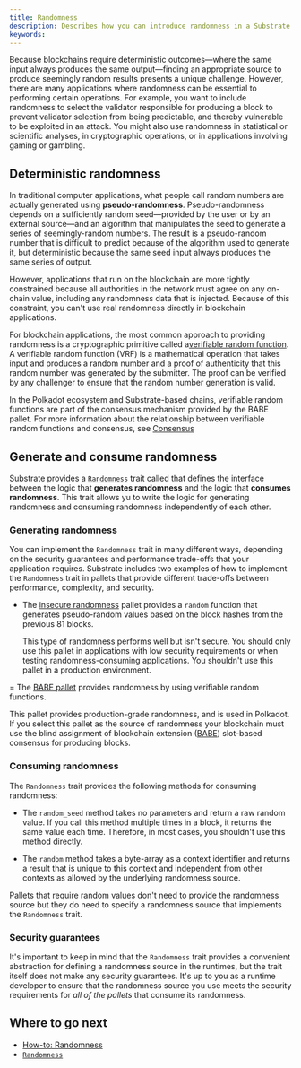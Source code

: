 ```yaml
---
title: Randomness
description: Describes how you can introduce randomness in a Substrate runtime.
keywords:
---
```


Because blockchains require deterministic outcomes—where the same input always produces the same output—finding an appropriate source to produce seemingly random results presents a unique challenge.
However, there are many applications where randomness can be essential to performing certain operations.
For example, you want to include randomness to select the validator responsible for producing a block to prevent validator selection from being predictable, and thereby vulnerable to be exploited in an attack.
You might also use randomness in statistical or scientific analyses, in cryptographic operations, or in applications involving gaming or gambling.

## Deterministic randomness

In traditional computer applications, what people call random numbers are actually generated using **pseudo-randomness**.
Pseudo-randomness depends on a sufficiently random seed—provided by the user or by an external source—and an algorithm that manipulates the seed to generate a series of seemingly-random numbers. 
The result is a pseudo-random number that is difficult to predict because of the algorithm used to generate it, but deterministic because the same seed input always produces the same series of output.

However, applications that run on the blockchain are more tightly constrained because all authorities in the network must agree on any on-chain value, including any randomness data that is injected.
Because of this constraint, you can't use real randomness directly in blockchain applications.

For blockchain applications, the most common approach to providing randomness is a cryptographic primitive called a[verifiable random function](https://en.wikipedia.org/wiki/Verifiable_random_function).
A verifiable random function (VRF) is a mathematical operation that takes input and produces a random number and a proof of authenticity that this random number was generated by the submitter. 
The proof can be verified by any challenger to ensure that the random number generation is valid.

In the Polkadot ecosystem and Substrate-based chains, verifiable random functions are part of the consensus mechanism provided by the BABE pallet. 
For more information about the relationship between verifiable random functions and consensus, see [Consensus](/fundamentals/consensus/)

## Generate and consume randomness

Substrate provides a [`Randomness`](https://paritytech.github.io/substrate/master/frame_support/traits/trait.Randomness.html) trait called that defines the interface between the logic that **generates randomness** and the logic that **consumes randomness**.
This trait allows yu to write the logic for generating randomness and consuming randomness independently of each other.

### Generating randomness

You can implement the `Randomness` trait in many different ways, depending on the security guarantees and performance trade-offs that your application requires.
Substrate includes two examples of how to implement the `Randomness` trait in pallets that provide different trade-offs between performance, complexity, and security.

- The [insecure randomness](https://paritytech.github.io/substrate/master/pallet_insecure_randomness_collective_flip/index.html) pallet provides a `random` function that generates pseudo-random values based on the block hashes from the previous 81 blocks.
  
  This type of randomness performs well but isn't secure.
  You should only use this pallet in applications with low security requirements or when testing randomness-consuming applications.
  You shouldn't use this pallet in a production environment.

= The [BABE pallet](https://paritytech.github.io/substrate/master/pallet_babe/index.html) provides randomness by using verifiable random functions.

  This pallet provides production-grade randomness, and is used in Polkadot.
  If you select this pallet as the source of randomness your blockchain must use the blind assignment of blockchain extension ([BABE](/reference/glossary/#blind-assignment-of-blockchain-extension-babe)) slot-based consensus for producing blocks.

### Consuming randomness

The `Randomness` trait provides the following methods for consuming randomness:

- The `random_seed` method takes no parameters and return a raw random value.
  If you call this method multiple times in a block, it returns the same value each time.
  Therefore, in most cases, you shouldn't use this method directly.

- The  `random` method takes a byte-array as a context identifier and returns a result that is unique to this context and independent from other contexts as allowed by the underlying randomness source.

Pallets that require random values don't need to provide the randomness source but they do need to specify a randomness source that implements the `Randomness` trait.

### Security guarantees

It's important to keep in mind that the `Randomness` trait provides a convenient abstraction for defining a randomness source in the runtimes, but the trait itself does not make any security guarantees.
It's up to you as a runtime developer to ensure that the randomness source you use meets the security requirements for _all of the pallets_ that consume its randomness.

## Where to go next

- [How-to: Randomness](/reference/how-to-guides/pallet-design/incorporate-randomness/)
- [`Randomness`](https://paritytech.github.io/substrate/master/frame_support/traits/trait.Randomness.html)
